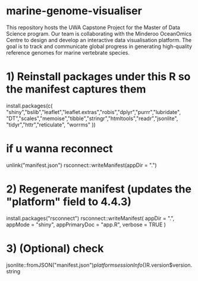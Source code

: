 # marine-genome-visualiser
This repository hosts the UWA Capstone Project for the Master of Data Science program. Our team is collaborating with the Minderoo OceanOmics Centre to design and develop an interactive data visualisation platform. The goal is to track and communicate global progress in generating high-quality reference genomes for marine vertebrate species.


# 1) Reinstall packages under this R so the manifest captures them
install.packages(c(
  "shiny","bslib","leaflet","leaflet.extras","robis","dplyr","purrr","lubridate",
  "DT","scales","memoise","tibble","stringr","htmltools","readr","jsonlite",
  "tidyr","httr","reticulate", "worrms"
))


# if u wanna reconnect
unlink("manifest.json")
rsconnect::writeManifest(appDir = ".")


# 2) Regenerate manifest (updates the "platform" field to 4.4.3)
install.packages("rsconnect")
rsconnect::writeManifest(
  appDir = ".",
  appMode = "shiny",
  appPrimaryDoc = "app.R",
  verbose = TRUE
)

# 3) (Optional) check
jsonlite::fromJSON("manifest.json")$platform
sessionInfo()$R.version$version.string
